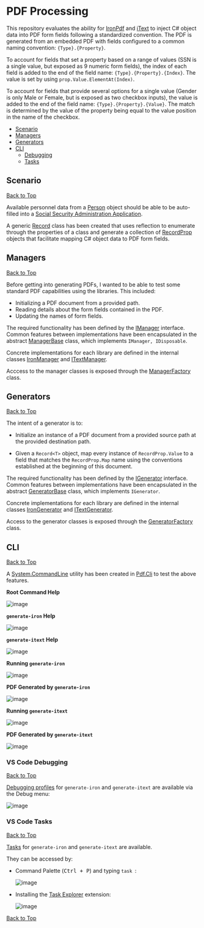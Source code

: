 # PDF Processing

This repository evaluates the ability for [IronPdf](https://ironpdf.com/) and [iText](https://itextpdf.com/) to inject C# object data into PDF form fields following a standardized convention. The PDF is generated from an embedded PDF with fields configured to a common naming convention: `{Type}.{Property}`.

To account for fields that set a property based on a range of values (SSN is a single value, but exposed as 9 numeric form fields), the index of each field is added to the end of the field name: `{Type}.{Property}.{Index}`. The value is set by using `prop.Value.ElementAt(Index)`.

To account for fields that provide several options for a single value (Gender is only Male or Female, but is exposed as two checkbox inputs), the value is added to the end of the field name: `{Type}.{Property}.{Value}`. The match is determined by the value of the property being equal to the value position in the name of the checkbox.

* [Scenario](#scenario)
* [Managers](#managers)
* [Generators](#generators)
* [CLI](#cli)
    * [Debugging](#vs-code-debugging)
    * [Tasks](#vs-code-tasks)

## Scenario
[Back to Top](#pdf-processing)

Available personnel data from a [Person](./Pdf.Models/Person.cs) object should be able to be auto-filled into a [Social Security Administration Application](./Pdf.Processor/files/ssn.pdf).

A generic [Record](./Pdf.Models/Record.cs) class has been created that uses reflection to enumerate through the properties of a class and generate a collection of [RecordProp](./Pdf.Models/RecordProp.cs) objects that facilitate mapping C# object data to PDF form fields.

## Managers
[Back to Top](#pdf-processing)

Before getting into generating PDFs, I wanted to be able to test some standard PDF capabilities using the libraries. This included:

* Initializing a PDF document from a provided path.
* Reading details about the form fields contained in the PDF.
* Updating the names of form fields.

The required functionality has been defined by the [IManager](./Pdf.Models/IManager.cs) interface. Common features between implementations have been encapsulated in the abstract [ManagerBase](./Pdf.Processor/ManagerBase.cs) class, which implements `IManager, IDisposable`.

Concrete implementations for each library are defined in the internal classes [IronManager](./Pdf.Processor/IronManager.cs) and [ITextManager](./Pdf.Processor/ITextManager.cs).

Acccess to the manager classes is exposed through the [ManagerFactory](./Pdf.Processor/ManagerFactory.cs) class.

## Generators
[Back to Top](#pdf-processing)

The intent of a generator is to:

* Initialize an instance of a PDF document from a provided source path at the provided destination path.

* Given a `Record<T>` object, map every instance of `RecordProp.Value` to a field that matches the `RecordProp.Map` name using the conventions established at the beginning of this document.

The required functionality has been defined by the [IGenerator](./Pdf.Models/IGenerator.cs) interface. Common features between implementations have been encapsulated in the abstract [GeneratorBase](./Pdf.Processor/GeneratorBase.cs) class, which implements `IGenerator`.

Concrete implementations for each library are defined in the internal classes [IronGenerator](./Pdf.Processor/IronGenerator.cs) and [ITextGenerator](./Pdf.Processor/ITextGenerator.cs).

Access to the generator classes is exposed through the [GeneratorFactory](./Pdf.Processor/GeneratorFactory.cs) class.

## CLI
[Back to Top](#pdf-processing)

A [System.CommandLine](https://docs.microsoft.com/en-us/dotnet/standard/commandline/) utility has been created in [Pdf.Cli](./Pdf.Cli/Commands.cs) to test the above features.

**Root Command Help**  

![image](https://user-images.githubusercontent.com/14102723/181103643-f353f0fd-50dd-43ce-984b-8d4fe1e3bc8d.png)

**`generate-iron` Help**  

![image](https://user-images.githubusercontent.com/14102723/181103732-a612e402-7887-4f17-b1bf-0040ffcb00ac.png)

**`generate-itext` Help**  

![image](https://user-images.githubusercontent.com/14102723/181103808-d04abe88-2118-4632-a2a9-48e0bd698ce6.png)

**Running `generate-iron`**  

![image](https://user-images.githubusercontent.com/14102723/181104165-9aa10da0-ba0d-4902-ac3c-f774ce7e7253.png)

**PDF Generated by `generate-iron`**  

![image](https://user-images.githubusercontent.com/14102723/181104603-4e40eca0-2c6f-4e21-9128-6c5ef7c26097.png)

**Running `generate-itext`**  

![image](https://user-images.githubusercontent.com/14102723/181104817-7fd93f4a-f94e-4a2b-99c1-6ccc9277038f.png)

**PDF Generated by `generate-itext`**  

![image](https://user-images.githubusercontent.com/14102723/181104992-88f18080-b704-48ba-aca7-c832c5589ff2.png)

### VS Code Debugging
[Back to Top](#pdf-processing)

[Debugging profiles](./.vscode/launch.json) for `generate-iron` and `generate-itext` are available via the Debug menu:

![image](https://user-images.githubusercontent.com/14102723/181105340-52285341-4355-4d22-8024-c754a74eba07.png)

### VS Code Tasks
[Back to Top](#pdf-processing)

[Tasks](./.vscode/tasks.json) for `generate-iron` and `generate-itext` are available.

They can be accessed by:

* Command Palette (<kbd>Ctrl + P</kbd>) and typing `task `:  

    ![image](https://user-images.githubusercontent.com/14102723/181105713-4fb73e24-bd77-4532-8d7f-14768f455fff.png)

* Installing the [Task Explorer](https://marketplace.visualstudio.com/items?itemName=spmeesseman.vscode-taskexplorer) extension:  

    ![image](https://user-images.githubusercontent.com/14102723/181105903-7b8acdd9-bc4f-410a-a67c-218f0e3aa8b9.png)

[Back to Top](#pdf-processing)